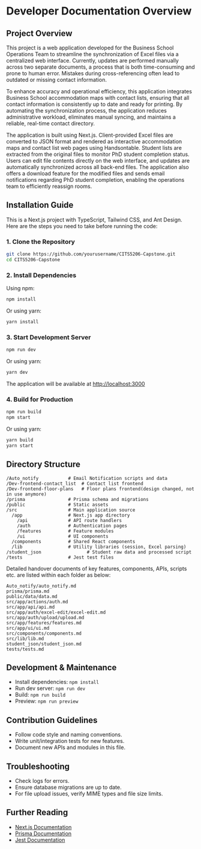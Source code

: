 # Developer Documentation Overview

## Project Overview
This project is a web application developed for the Business School Operations Team to streamline the synchronization of Excel files via a centralized web interface. Currently, updates are performed manually across two separate documents, a process that is both time-consuming and prone to human error. Mistakes during cross-referencing often lead to outdated or missing contact information.

To enhance accuracy and operational efficiency, this application integrates Business School accommodation maps with contact lists, ensuring that all contact information is consistently up to date and ready for printing. By automating the synchronization process, the application reduces administrative workload, eliminates manual syncing, and maintains a reliable, real-time contact directory.

The application is built using Next.js. Client-provided Excel files are converted to JSON format and rendered as interactive accommodation maps and contact list web pages using Handsontable. Student lists are extracted from the original files to monitor PhD student completion status. Users can edit file contents directly on the web interface, and updates are automatically synchronized across all back-end files. The application also offers a download feature for the modified files and sends email notifications regarding PhD student completion, enabling the operations team to efficiently reassign rooms.

## Installation Guide 

This is a Next.js project with TypeScript, Tailwind CSS, and Ant Design. Here are the steps you need to take before running the code:

### 1. Clone the Repository

```bash
git clone https://github.com/yourusername/CITS5206-Capstone.git
cd CITS5206-Capstone
```

### 2. Install Dependencies

Using npm:

```bash
npm install
```

Or using yarn:

```bash
yarn install
```

### 3. Start Development Server

```bash
npm run dev
```

Or using yarn:

```bash
yarn dev
```

The application will be available at [http://localhost:3000](http://localhost:3000)

### 4. Build for Production

```bash
npm run build
npm start
```

Or using yarn:

```bash
yarn build
yarn start
```

## Directory Structure
```
/Auto_notify           # Email Notification scripts and data
/Dev-frontend-contact_list  # Contact list frontend
/Dev-frontend-floor-plans   # Floor plans frontend(design changed, not in use anymore)
/prisma                # Prisma schema and migrations
/public                # Static assets
/src                   # Main application source
  /app                 # Next.js app directory
    /api               # API route handlers
    /auth              # Authentication pages
    /features          # Feature modules
    /ui                # UI components
  /components          # Shared React components
  /lib                 # Utility libraries (session, Excel parsing)
/student_json                 # Student raw data and processed script
/tests                 # Jest test files
```

Detailed handover documents of key features, components, APIs, scripts etc. are listed within each folder as below:
```
Auto_notify/auto_notify.md
prisma/prisma.md
public/data/data.md
src/app/actions/auth.md
src/app/api/api.md
src/app/auth/excel-edit/excel-edit.md
src/app/auth/upload/upload.md
src/app/features/features.md
src/app/ui/ui.md
src/components/components.md
src/lib/lib.md
student_json/student_json.md
tests/tests.md
```
## Development & Maintenance
- Install dependencies: `npm install`
- Run dev server: `npm run dev`
- Build: `npm run build`
- Preview: `npm run preview`

## Contribution Guidelines
- Follow code style and naming conventions.
- Write unit/integration tests for new features.
- Document new APIs and modules in this file.

## Troubleshooting
- Check logs for errors.
- Ensure database migrations are up to date.
- For file upload issues, verify MIME types and file size limits.

## Further Reading
- [Next.js Documentation](https://nextjs.org/docs)
- [Prisma Documentation](https://www.prisma.io/docs)
- [Jest Documentation](https://jestjs.io/docs/getting-started)